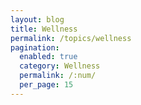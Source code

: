 ```yaml
---
layout: blog
title: Wellness
permalink: /topics/wellness
pagination: 
  enabled: true
  category: Wellness
  permalink: /:num/
  per_page: 15
---
```

